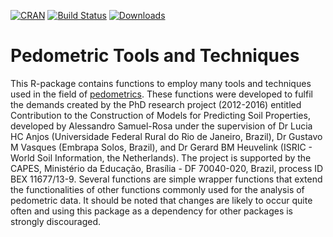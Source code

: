 [![CRAN](http://www.r-pkg.org/badges/version/pedometrics)](http://cran.r-project.org/web/packages/pedometrics)
[![Build Status](https://travis-ci.org/samuel-rosa/pedometrics.svg?branch=master)](https://travis-ci.org/samuel-rosa/pedometrics)
[![Downloads](http://cranlogs.r-pkg.org/badges/pedometrics?color=brightgreen)](http://www.r-pkg.org/pkg/pedometrics)

# Pedometric Tools and Techniques

This R-package contains functions to employ many tools and
techniques used in the field of [pedometrics](http://en.wikipedia.org/wiki/Pedometrics). 
These functions were developed to fulfil the demands created by the PhD
research project (2012-2016) entitled Contribution to the Construction of
Models for Predicting Soil Properties, developed by Alessandro Samuel-Rosa
under the supervision of Dr Lucia HC Anjos (Universidade Federal Rural do
Rio de Janeiro, Brazil), Dr Gustavo M Vasques (Embrapa Solos, Brazil), and
Dr Gerard BM Heuvelink (ISRIC - World Soil Information, the Netherlands).
The project is supported by the CAPES, Ministério da Educação, Brasília -
DF 70040-020, Brazil, process ID BEX 11677/13-9. Several functions are
simple wrapper functions that extend the functionalities of other functions
commonly used for the analysis of pedometric data. It should be noted that
changes are likely to occur quite often and using this package as a
dependency for other packages is strongly discouraged.

